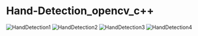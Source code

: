 # Hand-Detection_opencv_c++

![HandDetection1](https://user-images.githubusercontent.com/77608922/140678878-465e49c0-9069-42af-bbf0-6fbafb9b7f44.gif)
![HandDetection2](https://user-images.githubusercontent.com/77608922/140678884-10bf3320-e7da-41ec-ab75-67254461939b.gif)
![HandDetection3](https://user-images.githubusercontent.com/77608922/140678886-980f9e20-c999-4364-8136-93f29704adcc.gif)
![HandDetection4](https://user-images.githubusercontent.com/77608922/140678888-676859fb-3160-49b9-b8dc-713af37cfd30.gif)
